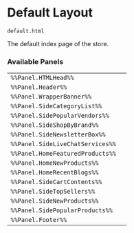 # Default Layout

`default.html`

The default index page of the store.

### Available Panels
|||
|---|---|
| `%%Panel.HTMLHead%%` |
| `%%Panel.Header%%` |
| `%%Panel.WrapperBanner%%` |
| `%%Panel.SideCategoryList%%` |
| `%%Panel.SidePopularVendors%%` |
| `%%Panel.SideShopByBrand%%` |
| `%%Panel.SideNewsletterBox%%` |
| `%%Panel.SideLiveChatServices%%` |
| `%%Panel.HomeFeaturedProducts%%` |
| `%%Panel.HomeNewProducts%%` |
| `%%Panel.HomeRecentBlogs%%` |
| `%%Panel.SideCartContents%%` |
| `%%Panel.SideTopSellers%%` |
| `%%Panel.SideNewProducts%%` |
| `%%Panel.SidePopularProducts%%` |
| `%%Panel.Footer%%` |
